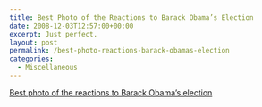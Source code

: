 ```yaml
---
title: Best Photo of the Reactions to Barack Obama’s Election
date: 2008-12-03T12:57:00+00:00
excerpt: Just perfect.
layout: post
permalink: /best-photo-reactions-barack-obamas-election
categories:
  - Miscellaneous
---
```

[Best photo of the reactions to Barack Obama’s election](http://archive.boston.com/bigpicture/2008/11/the_next_president_of_the_unit.html#photo35)